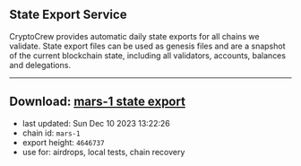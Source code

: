 ## State Export Service
CryptoCrew provides automatic daily state exports for all chains we validate. State export files can be used as genesis files and are a snapshot of the current blockchain state, including all validators, accounts, balances and delegations.

---
**Download: [mars-1 state export](https://dl.ccvalidators.com/SERVICE/mars/mars-1_export_4646737.json)**
---

- last updated: Sun Dec 10 2023 13:22:26
- chain id: `mars-1`
- export height: `4646737`
- use for: airdrops, local tests, chain recovery
